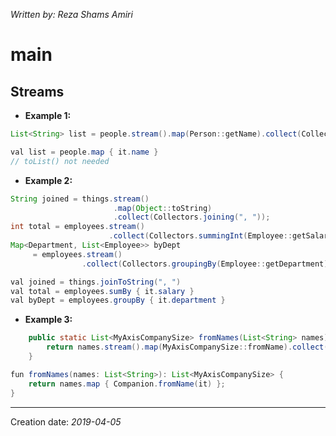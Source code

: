 _Written by: Reza Shams Amiri_
# main

## Streams

- **Example 1:**
``` java
List<String> list = people.stream().map(Person::getName).collect(Collectors.toList());
```
``` java
val list = people.map { it.name }
// toList() not needed
```
- **Example 2:**

``` java
String joined = things.stream()
                       .map(Object::toString)
                       .collect(Collectors.joining(", "));
int total = employees.stream()
                      .collect(Collectors.summingInt(Employee::getSalary)));
Map<Department, List<Employee>> byDept
     = employees.stream()
                .collect(Collectors.groupingBy(Employee::getDepartment));
```

``` java
val joined = things.joinToString(", ")
val total = employees.sumBy { it.salary }
val byDept = employees.groupBy { it.department }
```

- **Example 3:**
``` java
    public static List<MyAxisCompanySize> fromNames(List<String> names) {
        return names.stream().map(MyAxisCompanySize::fromName).collect(Collectors.toList());
    }
```

``` java
fun fromNames(names: List<String>): List<MyAxisCompanySize> {
    return names.map { Companion.fromName(it) };
}
```

* * *
Creation date: _2019-04-05_
